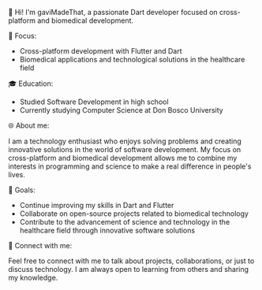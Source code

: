 👋 Hi! I'm gaviMadeThat, a passionate Dart developer focused on cross-platform and biomedical development.

🎯 Focus:

* Cross-platform development with Flutter and Dart
* Biomedical applications and technological solutions in the healthcare field

🎓 Education:

* Studied Software Development in high school
* Currently studying Computer Science at Don Bosco University

🌐 About me:

I am a technology enthusiast who enjoys solving problems and creating innovative solutions in the world of software development. My focus on cross-platform and biomedical development allows me to combine my interests in programming and science to make a real difference in people's lives.

🚀 Goals:

* Continue improving my skills in Dart and Flutter
* Collaborate on open-source projects related to biomedical technology
* Contribute to the advancement of science and technology in the healthcare field through innovative software solutions

🔗 Connect with me:

Feel free to connect with me to talk about projects, collaborations, or just to discuss technology. I am always open to learning from others and sharing my knowledge.
